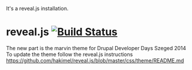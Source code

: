 It's a reveal.js installation.
# reveal.js [![Build Status](https://travis-ci.org/hakimel/reveal.js.png?branch=master)](https://travis-ci.org/hakimel/reveal.js)

The new part is the marvin theme for Drupal Developer Days Szeged 2014
To update the theme follow the reveal.js instructions
https://github.com/hakimel/reveal.js/blob/master/css/theme/README.md